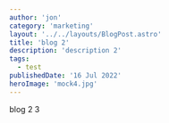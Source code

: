 ```yaml
---
author: 'jon'
category: 'marketing'
layout: '../../layouts/BlogPost.astro'
title: 'blog 2'
description: 'description 2'
tags:
  - test
publishedDate: '16 Jul 2022'
heroImage: 'mock4.jpg'
---
```


blog 2 3
